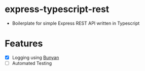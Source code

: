 # express-typescript-rest

* Boilerplate for simple Express REST API written in Typescript

# Features

- [x] Logging using [Bunyan](https://www.npmjs.com/package/bunyan)
- [ ] Automated Testing